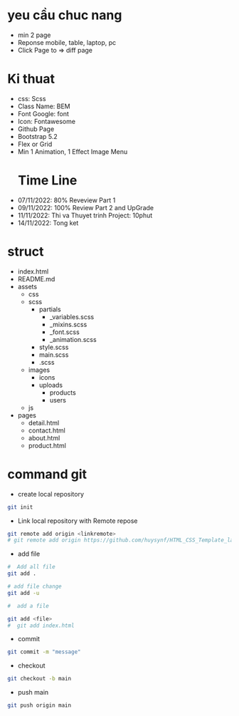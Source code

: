 # yeu cầu chuc nang
- min 2 page
- Reponse mobile, table, laptop, pc
- Click Page to => diff page
  
# Ki thuat
- css: Scss
- Class Name: BEM
- Font Google: font
- Icon: Fontawesome
- Github Page
- Bootstrap 5.2
- Flex or Grid
- Min 1 Animation, 1 Effect Image Menu
  # Time Line
- 07/11/2022: 80% Reveview Part 1
- 09/11/2022: 100% Review Part 2 and UpGrade
- 11/11/2022: Thi va Thuyet trinh Project:  10phut
- 14/11/2022: Tong ket 

# struct
- index.html
- README.md
- assets
  - css
  - scss
    - partials
      - _variables.scss
      - _mixins.scss
      - _font.scss
      - _animation.scss
    - style.scss
    - main.scss
    - <diffpage>.scss
  - images
    - icons
    - uploads
      - products
      - users
  - js
- pages
  - detail.html
  - contact.html
  - about.html
  - product.html

# command git 
- create local repository
```bash
git init
```

- Link local repository with Remote repose
```bash
git remote add origin <linkremote> 
# git remote add origin https://github.com/huysynf/HTML_CSS_Template_lab.git
```

- add file
```bash
#  Add all file
git add .

# add file change 
git add -u

#  add a file

git add <file>
#  git add index.html
```

- commit 
```bash
git commit -m "message" 
```
- checkout 
```bash
git checkout -b main 
```
- push main
```bash
git push origin main 
```
